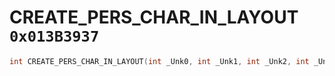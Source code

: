 # CREATE_PERS_CHAR_IN_LAYOUT `0x013B3937`

```cpp
int CREATE_PERS_CHAR_IN_LAYOUT(int _Unk0, int _Unk1, int _Unk2, int _Unk3, int _Unk4, int _Unk5, int _Unk6);
```